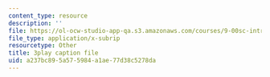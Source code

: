 ```yaml
---
content_type: resource
description: ''
file: https://ol-ocw-studio-app-qa.s3.amazonaws.com/courses/9-00sc-introduction-to-psychology-fall-2011/a237bc895a575984a1ae77d38c5278da_SBrCPDC21f4.vtt
file_type: application/x-subrip
resourcetype: Other
title: 3play caption file
uid: a237bc89-5a57-5984-a1ae-77d38c5278da
---
```

